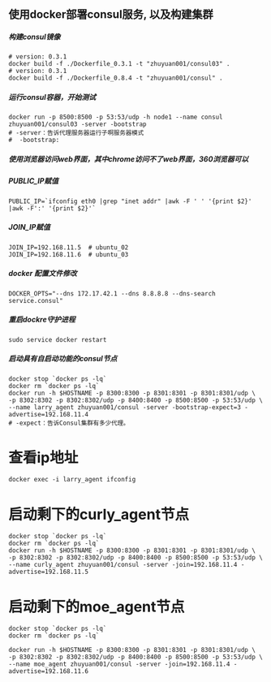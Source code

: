 ## 使用docker部署consul服务, 以及构建集群

##### 构建consul镜像
```
# version: 0.3.1
docker build -f ./Dockerfile_0.3.1 -t "zhuyuan001/consul03" .
# version: 0.3.1
docker build -f ./Dockerfile_0.8.4 -t "zhuyuan001/consul" .
```

##### 运行consul容器，开始测试
```
docker run -p 8500:8500 -p 53:53/udp -h node1 --name consul zhuyuan001/consul03 -server -bootstrap
# -server：告诉代理服务器运行子啊服务器模式
#  -bootstrap:
```

##### 使用浏览器访问web界面，其中chrome访问不了web界面，360浏览器可以

##### PUBLIC_IP赋值
```
PUBLIC_IP=`ifconfig eth0 |grep "inet addr" |awk -F ' ' '{print $2}' |awk -F':' '{print $2}'`
```

##### JOIN_IP赋值
```
JOIN_IP=192.168.11.5  # ubuntu_02
JOIN_IP=192.168.11.6  # ubuntu_03
```

##### docker 配置文件修改
```
DOCKER_OPTS="--dns 172.17.42.1 --dns 8.8.8.8 --dns-search service.consul"
```

##### 重启dockre守护进程
```
sudo service docker restart
```

##### 启动具有自启动功能的consul节点
```
docker stop `docker ps -lq`
docker rm `docker ps -lq`
docker run -h $HOSTNAME -p 8300:8300 -p 8301:8301 -p 8301:8301/udp \
-p 8302:8302 -p 8302:8302/udp -p 8400:8400 -p 8500:8500 -p 53:53/udp \
--name larry_agent zhuyuan001/consul -server -bootstrap-expect=3 -advertise=192.168.11.4
# -expect：告诉Consul集群有多少代理。
```

# 查看ip地址
```
docker exec -i larry_agent ifconfig
```

# 启动剩下的curly_agent节点
```
docker stop `docker ps -lq`
docker rm `docker ps -lq`
docker run -h $HOSTNAME -p 8300:8300 -p 8301:8301 -p 8301:8301/udp \
-p 8302:8302 -p 8302:8302/udp -p 8400:8400 -p 8500:8500 -p 53:53/udp \
--name curly_agent zhuyuan001/consul -server -join=192.168.11.4 -advertise=192.168.11.5
```

# 启动剩下的moe_agent节点
```
docker stop `docker ps -lq`
docker rm `docker ps -lq`
```

```
docker run -h $HOSTNAME -p 8300:8300 -p 8301:8301 -p 8301:8301/udp \
-p 8302:8302 -p 8302:8302/udp -p 8400:8400 -p 8500:8500 -p 53:53/udp \
--name moe_agent zhuyuan001/consul -server -join=192.168.11.4 -advertise=192.168.11.6
```

